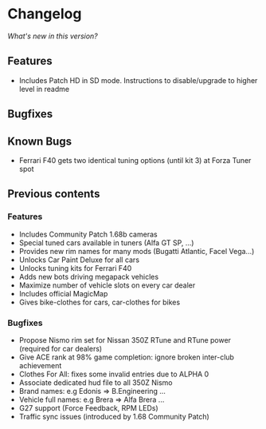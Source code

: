 # Changelog

*What's new in this version?*

## Features

- Includes Patch HD in SD mode. Instructions to disable/upgrade to higher level in readme


## Bugfixes


## Known Bugs

- Ferrari F40 gets two identical tuning options (until kit 3) at Forza Tuner spot

## Previous contents

### Features

- Includes Community Patch 1.68b cameras
- Special tuned cars available in tuners (Alfa GT SP, ...)
- Provides new rim names for many mods (Bugatti Atlantic, Facel Vega...)
- Unlocks Car Paint Deluxe for all cars
- Unlocks tuning kits for Ferrari F40
- Adds new bots driving megapack vehicles
- Maximize number of vehicle slots on every car dealer
- Includes official MagicMap
- Gives bike-clothes for cars, car-clothes for bikes

### Bugfixes

- Propose Nismo rim set for Nissan 350Z RTune and RTune power (required for car dealers)
- Give ACE rank at 98% game completion: ignore broken inter-club achievement
- Clothes For All: fixes some invalid entries due to ALPHA 0
- Associate dedicated hud file to all 350Z Nismo
- Brand names: e.g Edonis => B.Engineering ...
- Vehicle full names: e.g Brera => Alfa Brera ...
- G27 support (Force Feedback, RPM LEDs)
- Traffic sync issues (introduced by 1.68 Community Patch) 
